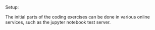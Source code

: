 Setup:

The initial parts of the coding exercises can be done in various online services, such as the jupyter notebook test server.